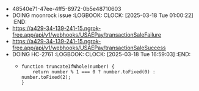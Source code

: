 - 48540e71-47ee-4ff5-8972-0b5e48710603
- DOING moonrock issue
  :LOGBOOK:
  CLOCK: [2025-03-18 Tue 01:00:22]
  :END:
- https://a429-34-139-241-15.ngrok-free.app/api/v1/webhooks/USAEPay/transactionSaleFailure
- https://a429-34-139-241-15.ngrok-free.app/api/v1/webhooks/USAEPay/transactionSaleSuccess
- DOING HC-2761
  :LOGBOOK:
  CLOCK: [2025-03-18 Tue 16:59:03]
  :END:
	- ```apl
	  function truncateIfWhole(number) {
	      return number % 1 === 0 ? number.toFixed(0) : number.toFixed(2);
	  }
	  ```